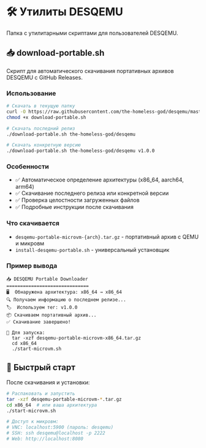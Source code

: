 # 🛠️ Утилиты DESQEMU

Папка с утилитарными скриптами для пользователей DESQEMU.

## 📥 download-portable.sh

Скрипт для автоматического скачивания портативных архивов DESQEMU с GitHub Releases.

### Использование

```bash
# Скачать в текущую папку
curl -O https://raw.githubusercontent.com/the-homeless-god/desqemu/master/utils/download-portable.sh
chmod +x download-portable.sh

# Скачать последний релиз
./download-portable.sh the-homeless-god/desqemu

# Скачать конкретную версию
./download-portable.sh the-homeless-god/desqemu v1.0.0
```

### Особенности

- ✅ Автоматическое определение архитектуры (x86_64, aarch64, arm64)
- ✅ Скачивание последнего релиза или конкретной версии
- ✅ Проверка целостности загруженных файлов
- ✅ Подробные инструкции после скачивания

### Что скачивается

- `desqemu-portable-microvm-{arch}.tar.gz` - портативный архив с QEMU и микровм
- `install-desqemu-portable.sh` - универсальный установщик

### Пример вывода

```shell
📥 DESQEMU Portable Downloader
==============================
🖥️  Обнаружена архитектура: x86_64 → x86_64
🔍 Получаем информацию о последнем релизе...
🏷️  Используем тег: v1.0.0
📦 Скачиваем портативный архив...
✅ Скачивание завершено!

🚀 Для запуска:
  tar -xzf desqemu-portable-microvm-x86_64.tar.gz
  cd x86_64
  ./start-microvm.sh
```

## 🚀 Быстрый старт

После скачивания и установки:

```bash
# Распаковать и запустить
tar -xzf desqemu-portable-microvm-*.tar.gz
cd x86_64  # или ваша архитектура
./start-microvm.sh

# Доступ к микровм:
# VNC: localhost:5900 (пароль: desqemu)
# SSH: ssh desqemu@localhost -p 2222
# Web: http://localhost:8080
```
